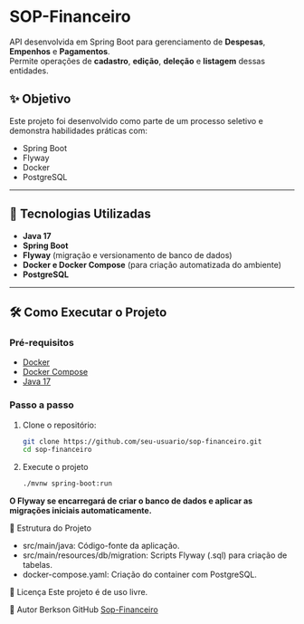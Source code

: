 # SOP-Financeiro

API desenvolvida em Spring Boot para gerenciamento de **Despesas**, **Empenhos** e **Pagamentos**.  
Permite operações de **cadastro**, **edição**, **deleção** e **listagem** dessas entidades.

## ✨ Objetivo

Este projeto foi desenvolvido como parte de um processo seletivo e demonstra habilidades práticas com:
- Spring Boot
- Flyway
- Docker
- PostgreSQL

---

## 🚀 Tecnologias Utilizadas

- **Java 17**
- **Spring Boot**
- **Flyway** (migração e versionamento de banco de dados)
- **Docker e Docker Compose** (para criação automatizada do ambiente)
- **PostgreSQL**

---

## 🛠️ Como Executar o Projeto

### Pré-requisitos

- [Docker](https://www.docker.com/)
- [Docker Compose](https://docs.docker.com/compose/)
- [Java 17](https://adoptium.net/en-GB/temurin/releases/?version=17)

### Passo a passo

1. Clone o repositório:
   ```bash
   git clone https://github.com/seu-usuario/sop-financeiro.git
   cd sop-financeiro
2. Execute o projeto
   ```bash
   ./mvnw spring-boot:run

**O Flyway se encarregará de criar o banco de dados e aplicar as migrações iniciais automaticamente.**


📂 Estrutura do Projeto
- src/main/java: Código-fonte da aplicação.
- src/main/resources/db/migration: Scripts Flyway (.sql) para criação de tabelas.
- docker-compose.yaml: Criação do container com PostgreSQL.

📄 Licença
Este projeto é de uso livre.

👤 Autor
Berkson
GitHub [Sop-Financeiro](https://github.com/berkson/sop-financeiro)
   
